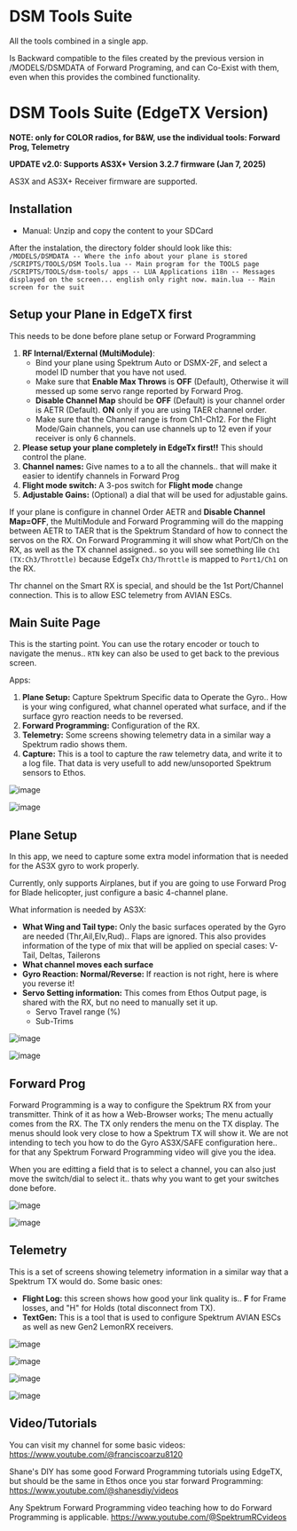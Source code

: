 
# DSM Tools Suite
All the tools combined in a single app.   

Is Backward compatible to the files created by the previous version in /MODELS/DSMDATA of Forward Programing, and can Co-Exist with them, even when this provides
the combined functionality.


# DSM Tools Suite (EdgeTX Version)

**NOTE: only for COLOR radios, for B&W, use the individual tools: Forward Prog, Telemetry**

**UPDATE v2.0: Supports AS3X+ Version 3.2.7 firmware   (Jan 7, 2025)**

AS3X and AS3X+ Receiver firmware are supported.

## Installation


* Manual: Unzip and copy the content to your SDCard

After the instalation, the directory folder should look like this:
<code>
  /MODELS/DSMDATA                -- Where the info about your plane is stored
  /SCRIPTS/TOOLS/DSM Tools.lua   -- Main program for the TOOLS page
  /SCRIPTS/TOOLS/dsm-tools/
                  apps        -- LUA Applications 
                  i18n        -- Messages displayed on the screen... english only right now.
                  main.lua    -- Main screen for the suit
</code>

## Setup your Plane in EdgeTX first

This needs to be done before plane setup or Forward Programming
1. **RF Internal/External (MultiModule)**:
    - Bind your plane using Spektrum Auto or DSMX-2F, and select a model ID number that you have not used.
    - Make sure that **Enable Max Throws** is **OFF** (Default), Otherwise it will messed up some servo range reported by Forward Prog.
    - **Disable Channel Map** should be **OFF** (Default) is your channel order is AETR (Default). **ON** only if you are using TAER channel order.
    - Make sure that the Channel range is from Ch1-Ch12. For the Flight Mode/Gain channels, you can use channels up to 12 even if your receiver is only 6 channels.
2. **Please setup your plane completely in EdgeTx first!!** This should control the plane.
3. **Channel names:** Give names to a to all the channels.. that will make it easier to identify channels in Forward Prog 
4. **Flight mode switch:** A 3-pos switch for **Flight mode** change
5. **Adjustable Gains:** (Optional) a dial that will be used for adjustable gains.

If your plane is configure in channel Order AETR and **Disable Channel Map=OFF**, the MultiModule and Forward Programming will do the mapping between AETR to TAER that is the Spektrum Standard of how to connect the servos on the RX. On Forward Programming it will show what Port/Ch on the RX, as well as the TX channel assigned.. so you will see something lile <code>Ch1 (TX:Ch3/Throttle)</code> because EdgeTx <code>Ch3/Throttle</code> is mapped to <code>Port1/Ch1</code> on the RX.

Thr channel on the Smart RX is special, and should be the 1st Port/Channel connection. This is to allow ESC telemetry from AVIAN ESCs.


## Main Suite Page

This is the starting point. You can use the rotary encoder or touch to navigate the menus.. <code>RTN</code> key can also be used to get back to the previous screen.

Apps:

1. **Plane Setup:** Capture Spektrum Specific data to Operate the Gyro.. How is your wing configured, what channel operated what surface, and if the surface gyro reaction needs to be reversed.
2. **Forward Programming:** Configuration of the RX.
3. **Telemetry:** Some screens showing telemetry data in a similar way a Spektrum radio shows them.
4. **Capture:** This is a tool to capture the raw telemetry data, and write it to a log file. That data is very usefull to add new/unsoported Spektrum sensors to Ethos. 

![image](https://github.com/user-attachments/assets/27d8cb21-c784-4139-9e8f-cb4f085beee3)

![image](https://github.com/user-attachments/assets/4596809b-97d9-48e4-aa6b-ceb2e7769715)


## Plane Setup
In this app, we need to capture some extra model information that is needed for the AS3X gyro to
work properly.  

Currently, only supports Airplanes, but if you are going to use Forward Prog for Blade helicopter, 
just configure a basic 4-channel plane.  

What information is needed by AS3X:
* **What Wing and Tail type:** Only the basic surfaces operated by the Gyro are needed (Thr,Ail,Elv,Rud).. Flaps are ignored. This also provides information of the type of mix that will be applied on special cases: V-Tail, Deltas, Tailerons
* **What channel moves each surface**
* **Gyro Reaction: Normal/Reverse:** If reaction is not right, here is where you reverse it!
* **Servo Setting information:**   This comes from Ethos Output page, is shared with the RX, but no need to manually set it up.
  * Servo Travel range (%)
  * Sub-Trims

![image](https://github.com/user-attachments/assets/81f1171e-8d51-46f5-9941-bee0c98611a8)

![image](https://github.com/user-attachments/assets/989e21b9-60f1-4242-b381-ccb612b916b5)


## Forward Prog
Forward Programming is a way to configure the Spektrum RX from your transmitter. Think of it as how a Web-Browser works; The menu actually comes from the RX. The TX only renders the menu on the TX display. The menus should look very close to how a Spektrum TX will show it.  We are not intending to tech you how to do the Gyro AS3X/SAFE configuration here.. for that any Spektrum Forward Programming video will give you the idea.

When you are editting a field that is to select a channel, you can also just move the switch/dial to select it.. thats why you want to get your switches done before.

![image](https://github.com/user-attachments/assets/40a1d411-c5f2-473b-80f6-3d075bfa1623)

![image](https://github.com/user-attachments/assets/5d66e565-0ac3-4461-920a-7964e49ef8fb)




## Telemetry 

This is a set of screens showing telemetry information in a similar way that a Spektrum TX would do.
Some basic ones:

* **Flight Log:** this screen shows how good your link quality is.. **F** for Frame losses, and "H" for Holds (total disconnect from TX).
* **TextGen:**  This is a tool that is used to configure Spektrum AVIAN ESCs as well as new Gen2 LemonRX receivers.


![image](https://github.com/user-attachments/assets/0f404215-1d43-4872-9f40-f2969ac5f29a)

![image](https://github.com/user-attachments/assets/b05efbf3-43f6-4305-a3af-85545b8ba40c)

![image](https://github.com/user-attachments/assets/0cea8799-06c6-4993-8ed1-dcd2527a5e39)

![image](https://github.com/user-attachments/assets/3d9acae1-0f25-4e8e-a630-5cc44867adc8)


## Video/Tutorials

You can visit my channel for some basic videos:  https://www.youtube.com/@franciscoarzu8120

Shane's DIY has some good Forward Programming tutorials using EdgeTX, but should be the same in Ethos once you star forward Programming:
https://www.youtube.com/@shanesdiy/videos

Any Spektrum Forward Programming video teaching how to do Forward Programming is applicable.  https://www.youtube.com/@SpektrumRCvideos







